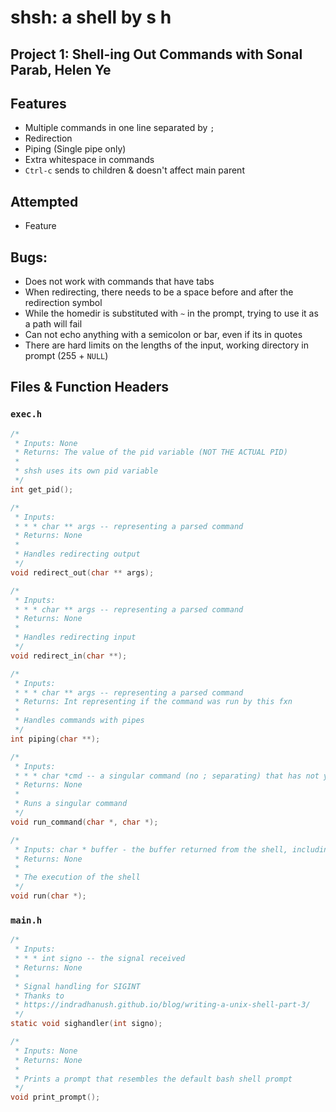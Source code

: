 # shsh: a shell by s h

## Project 1: Shell-ing Out Commands with Sonal Parab, Helen Ye

## Features
* Multiple commands in one line separated by `;`
* Redirection
* Piping (Single pipe only)
* Extra whitespace in commands
* `Ctrl-c` sends to children & doesn't affect main parent

## Attempted
* Feature

## Bugs:
* Does not work with commands that have tabs
* When redirecting, there needs to be a space before and after the redirection symbol
* While the homedir is substituted with `~` in the prompt, trying to use it as a path will fail
* Can not echo anything with a semicolon or bar, even if its in quotes
* There are hard limits on the lengths of the input, working directory in prompt (255 + `NULL`)

## Files & Function Headers

### `exec.h`
```c
/*
 * Inputs: None
 * Returns: The value of the pid variable (NOT THE ACTUAL PID)
 *
 * shsh uses its own pid variable
 */
int get_pid();

/*
 * Inputs:
 * * * char ** args -- representing a parsed command
 * Returns: None
 *
 * Handles redirecting output
 */
void redirect_out(char ** args);

/*
 * Inputs:
 * * * char ** args -- representing a parsed command
 * Returns: None
 *
 * Handles redirecting input
 */
void redirect_in(char **);

/*
 * Inputs:
 * * * char ** args -- representing a parsed command
 * Returns: Int representing if the command was run by this fxn
 *
 * Handles commands with pipes
 */
int piping(char **);

/*
 * Inputs:
 * * * char *cmd -- a singular command (no ; separating) that has not yet been parsed
 * Returns: None
 *
 * Runs a singular command
 */
void run_command(char *, char *);

/*
 * Inputs: char * buffer - the buffer returned from the shell, including ;'s
 * Returns: None
 *
 * The execution of the shell
 */
void run(char *);
```

### `main.h`
```c
/*
 * Inputs:
 * * * int signo -- the signal received
 * Returns: None
 *
 * Signal handling for SIGINT
 * Thanks to
 * https://indradhanush.github.io/blog/writing-a-unix-shell-part-3/
 */
static void sighandler(int signo);

/*
 * Inputs: None
 * Returns: None
 *
 * Prints a prompt that resembles the default bash shell prompt
 */
void print_prompt();
```
